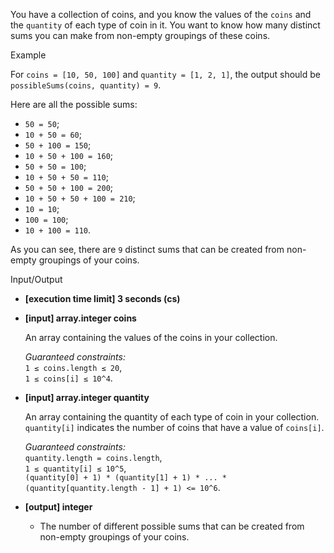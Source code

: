 
You have a collection of coins, and you know the values of the  `coins`  and the  `quantity`  of each type of coin in it. You want to know how many distinct sums you can make from non-empty groupings of these coins.

Example

For  `coins = [10, 50, 100]`  and  `quantity = [1, 2, 1]`, the output should be  
`possibleSums(coins, quantity) = 9`.

Here are all the possible sums:

-   `50 = 50`;
-   `10 + 50 = 60`;
-   `50 + 100 = 150`;
-   `10 + 50 + 100 = 160`;
-   `50 + 50 = 100`;
-   `10 + 50 + 50 = 110`;
-   `50 + 50 + 100 = 200`;
-   `10 + 50 + 50 + 100 = 210`;
-   `10 = 10`;
-   `100 = 100`;
-   `10 + 100 = 110`.

As you can see, there are  `9`  distinct sums that can be created from non-empty groupings of your coins.

Input/Output

-   **[execution time limit] 3 seconds (cs)**
    
-   **[input] array.integer coins**
    
    An array containing the values of the coins in your collection.
    
    _Guaranteed constraints:_  
    `1 ≤ coins.length ≤ 20`,  
    `1 ≤ coins[i] ≤ 10^4`.
    
-   **[input] array.integer quantity**
    
    An array containing the quantity of each type of coin in your collection.  `quantity[i]`  indicates the number of coins that have a value of  `coins[i]`.
    
    _Guaranteed constraints:_  
    `quantity.length = coins.length`,  
    `1 ≤ quantity[i] ≤ 10^5`,  
    `(quantity[0] + 1) * (quantity[1] + 1) * ... * (quantity[quantity.length - 1] + 1) <= 10^6`.
    
-   **[output] integer**
    
    -   The number of different possible sums that can be created from non-empty groupings of your coins.
